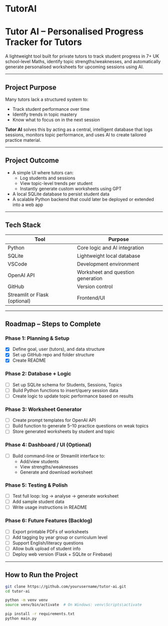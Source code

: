 # TutorAI

# Tutor AI – Personalised Progress Tracker for Tutors

A lightweight tool built for private tutors to track student progress in 7+ UK school-level Maths, identify topic strengths/weaknesses, and automatically generate personalised worksheets for upcoming sessions using AI.

---

## Project Purpose

Many tutors lack a structured system to:
- Track student performance over time
- Identify trends in topic mastery
- Know what to focus on in the next session

**Tutor AI** solves this by acting as a central, intelligent database that logs sessions, monitors topic performance, and uses AI to create tailored practice material.

---

## Project Outcome

- A simple UI where tutors can:
  - Log students and sessions
  - View topic-level trends per student
  - Instantly generate custom worksheets using GPT
- A local SQLite database to persist student data
- A scalable Python backend that could later be deployed or extended into a web app

---

## Tech Stack

| Tool         | Purpose                          |
|--------------|----------------------------------|
| Python       | Core logic and AI integration    |
| SQLite       | Lightweight local database       |
| VSCode       | Development environment          |
| OpenAI API   | Worksheet and question generation |
| GitHub       | Version control                  |
| Streamlit or Flask (optional) | Frontend/UI     |

---

## Roadmap – Steps to Complete

### Phase 1: Planning & Setup
- [x] Define goal, user (tutors), and data structure
- [x] Set up GitHub repo and folder structure
- [x] Create README

### Phase 2: Database + Logic
- [ ] Set up SQLite schema for Students, Sessions, Topics
- [ ] Build Python functions to insert/query session data
- [ ] Create logic to update topic performance based on results

### Phase 3: Worksheet Generator
- [ ] Create prompt templates for OpenAI API
- [ ] Build function to generate 5–10 practice questions on weak topics
- [ ] Store generated worksheets by student and topic

### Phase 4: Dashboard / UI (Optional)
- [ ] Build command-line or Streamlit interface to:
  - Add/view students
  - View strengths/weaknesses
  - Generate and download worksheet

### Phase 5: Testing & Polish
- [ ] Test full loop: log → analyse → generate worksheet
- [ ] Add sample student data
- [ ] Write usage instructions in README

### Phase 6: Future Features (Backlog)
- [ ] Export printable PDFs of worksheets
- [ ] Add tagging by year group or curriculum level
- [ ] Support English/literacy questions
- [ ] Allow bulk upload of student info
- [ ] Deploy web version (Flask + SQLite or Firebase)

---

## How to Run the Project

```bash
git clone https://github.com/yourusername/tutor-ai.git
cd tutor-ai

python -m venv venv
source venv/bin/activate  # On Windows: venv\Scripts\activate

pip install -r requirements.txt
python main.py


